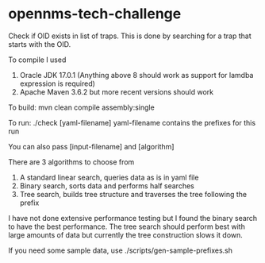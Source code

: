 # opennms-tech-challenge

Check if OID exists in list of traps.
This is done by searching for a trap that starts with the OID.

To compile I used 
 1. Oracle JDK 17.0.1 (Anything above 8 should work as support for lamdba expression is required)
 2. Apache Maven 3.6.2 but more recent versions should work
 
To build:
  mvn clean compile assembly:single

To run: 
 ./check [yaml-filename]
yaml-filename contains the prefixes for this run

You can also pass [input-filename] and [algorithm]

There are 3 algorithms to choose from
1. A standard linear search, queries data as is in yaml file
2. Binary search, sorts data and performs half searches
3. Tree search, builds tree structure and traverses the tree following the prefix

I have not done extensive performance testing but I found the binary search to have the best performance. The tree search should perform best with large amounts of data but currently the tree construction slows it down.

If you need some sample data, use ./scripts/gen-sample-prefixes.sh
